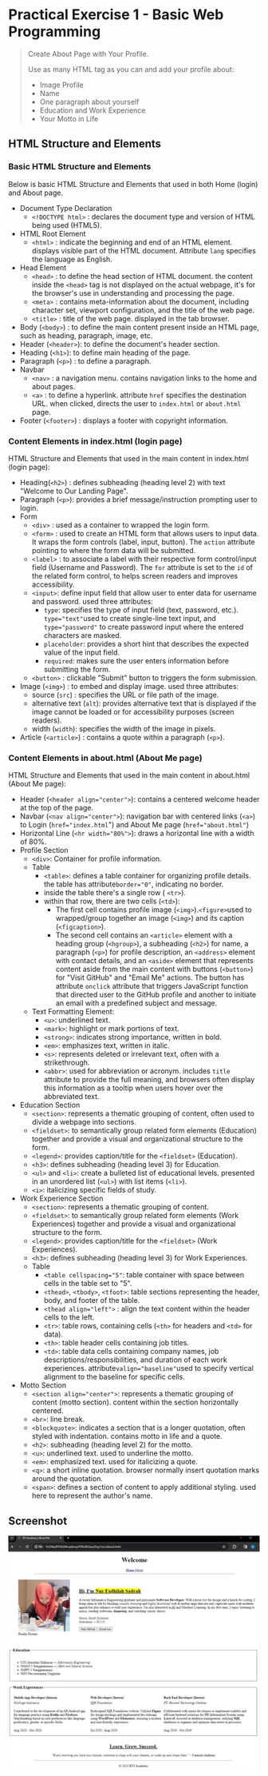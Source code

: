 
# Practical Exercise 1 - Basic Web Programming 

> Create About Page with Your Profile.
> 
> Use as many HTML tag as you can and add your profile about:
>  - Image Profile
>  - Name
>  - One paragraph about yourself
>  - Education and Work Experience
>  - Your Motto in Life

## HTML Structure and Elements

### Basic  HTML Structure and Elements
Below is basic HTML Structure and Elements that used in both Home (login) and About page. 

 - Document Type Declaration
	 - `<!DOCTYPE html>` : declares the document type and version of HTML being used (HTML5).
 - HTML Root Element
	 - `<html>` : indicate the beginning and end of an HTML element. displays visible part of the HTML document. Attribute `lang` specifies the language as English.
 - Head Element
	 - `<head>` : to define the head section of HTML document. the content inside the `<head>` tag is not displayed on the actual webpage, it's for the browser's use in understanding and processing the page.
	 - `<meta>` : contains meta-information about the document, including character set, viewport configuration, and the title of the web page.
	 - `<title>` : title of the web page. displayed in the tab browser.
 - Body (`<body>`) : to define the main content present inside an HTML page, such as heading, paragraph, image, etc.
 - Header (`<header>`): to define the document's header section.
 - Heading (`<h1>`): to define main heading of the page. 
 - Paragraph (`<p>`) : to define a paragraph.
- Navbar 
	-  `<nav>` : a navigation menu. contains navigation links to the home and about pages.
	- `<a>` : to define a hyperlink. attribute `href` specifies the destination URL. when clicked, directs the user to `index.html` or `about.html` page. 
 - Footer (`<footer>`) : displays a footer with copyright information.
 
### Content Elements in index.html (login page) 
HTML Structure and Elements that used in the main content in index.html (login page):

- Heading(`<h2>`) : defines subheading (heading level 2) with text "Welcome to Our Landing Page". 
- Paragraph (`<p>`): provides a brief message/instruction prompting user to login.
- Form
	- `<div>` : used as a container to wrapped the login form. 
	- `<form>` : used to create an HTML form that allows users to input data. It wraps the form controls (label, input, button). The `action` attribute pointing to where the form data will be submitted.
	- `<label>` : to associate a label with their respective form control/input field (Username and Password). The `for` attribute is set to the `id` of the related form control, to helps screen readers and improves accessibility.
	- `<input>`: define input field that allow user to enter data for username and password. used three attributes:
		- `type`: specifies the type of input field (text, password, etc.). `type="text"`used to create single-line text input, and `type="password"` to create password input where the entered characters are masked.
		- `placeholder`: provides a short hint that describes the expected value of the input field.
		- `required`: makes sure the user enters information before submitting the form. 
	- `<button>` : clickable "Submit" button to triggers the form submission.
- Image (`<img>`) : to embed and display image. used three attributes:
	- source (`src`) : specifies the URL or file path of the image.
	- alternative text (`alt`): provides alternative text that is displayed if the image cannot be loaded or for accessibility purposes (screen readers).
	- width (`width`): specifies the width of the image in pixels.
- Article (`<article>`) : contains a quote within a paragraph (`<p>`).

### Content Elements in about.html (About Me page) 
HTML Structure and Elements that used in the main content in about.html (About Me page): 

 - Header (`<header align="center">`): contains a centered welcome header at the top of the page.
 - Navbar (`<nav align="center">`): navigation bar with centered links (`<a>`) to Login (`href="index.html`") and About Me page (`href="about.html"`)
 - Horizontal Line (`<hr width="80%">`): draws a horizontal line with a width of 80%.
 - Profile Section
	 - `<div>`: Container for profile information.
	 - Table  
		 - `<table>`: defines a table container for organizing profile details. the table has attribute`border="0"`, indicating no border.
		 - inside the table there's a single row ( `<tr>`).
		 - within that row, there are two cells (`<td>`):
			 - The first cell contains profile image (`<img>`).`<figure>`used to wrapped/group together an image (`<img>`) and its caption (`<figcaption>`).
			 - The second cell contains an `<article>` element with a heading group (`<hgroup>`), a subheading (`<h2>`) for name, a paragraph (`<p>`) for profile description, an `<address>` element with contact details, and an `<aside>` element that represents content aside from the main content with buttons (`<button>`) for "Visit GitHub" and "Email Me" actions. The button has attribute `onclick` attribute that triggers JavaScript function that directed user to the GitHub profile and another to initiate an email with a predefined subject and message. 
	 - Text Formatting Element:
  		- `<u>`: underlined text.
  		- `<mark>`: highlight or mark portions of text.
  		- `<strong>`: indicates strong importance, written in bold.
		- `<em>`: emphasizes text, written in italic.
  		- `<s>`: represents deleted or irrelevant text, often with a strikethrough.
   		- `<abbr>`: used for abbreviation or acronym. includes `title` attribute to provide the full meaning, and browsers often display this information as a tooltip when users hover over the abbreviated text.
 - Education Section
	 - `<section>`: represents a thematic grouping of content, often used to divide a webpage into sections.
	 - `<fieldset>`: to semantically group related form elements (Education) together and provide a visual and organizational structure to the form.
	 - `<legend>`: provides caption/title for the `<fieldset>` (Education).
	 - `<h3>`: defines subheading (heading level 3) for Education.
	 - `<ul>` and `<li>`: create a bulleted list of educational levels. presented in an unordered list (`<ul>`) with list items (`<li>`).
	 - `<i>`: italicizing specific fields of study.
 - Work Experience Section
	 - `<section>`: represents a thematic grouping of content.
	 - `<fieldset>`: to semantically group related form elements (Work Experiences) together and provide a visual and organizational structure to the form.
	 - `<legend>`: provides caption/title for the `<fieldset>` (Work Experiences).
	 - `<h3>`: defines subheading (heading level 3) for Work Experiences.
	 - Table
  		- `<table cellspacing="5"`: table container with space between cells in the table set to "5".
   		- `<thead>`, `<tbody>`, `<tfoot>`: table sections representing the header, body, and footer of the table. 
		 - `<thead align="left">` : align the text content within the header cells to the left.
		 - `<tr>`: table rows, containing cells (`<th>` for headers and `<td>` for data).
		 - `<th>`: table header cells containing job titles.
		 - `<td>`: table data cells containing company names, job descriptions/responsibilities, and duration of each work experiences. attribute`valign="baseline"`used to specify vertical alignment to the baseline for specific cells.
 - Motto Section
	 - `<section align="center">`: represents a thematic grouping of content (motto section). content within the section horizontally centered.
	 - `<br>`: line break.
	 - `<blockquote>`: indicates a section that is a longer quotation, often styled with indentation. contains motto in life and a quote.
	 - `<h2>`: subheading (heading level 2) for the motto.
	 -   `<u>`: underlined text. used  to underline the motto.
	-   `<em>`: emphasized text. used for italicizing a quote.
	-   `<q>`: a short inline quotation. browser normally insert quotation marks around the quotation.
	-   `<span>`: defines a section of content to apply additional styling. used here to represent the author's name.

## Screenshot
<img src="https://github.com/dhilasdrh/btj-academy-fe-dhila/blob/web-basic-day1/screenshot/ss-about-page.jpg">
